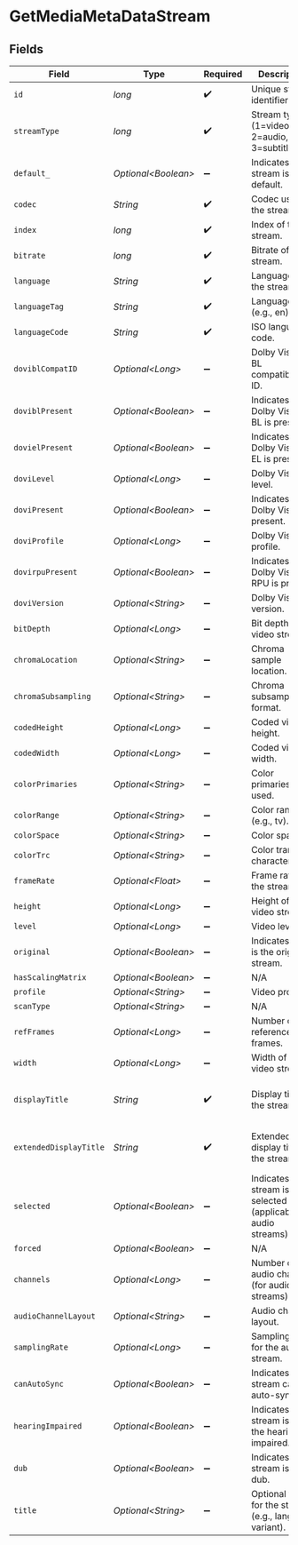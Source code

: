 # GetMediaMetaDataStream


## Fields

| Field                                                                | Type                                                                 | Required                                                             | Description                                                          | Example                                                              |
| -------------------------------------------------------------------- | -------------------------------------------------------------------- | -------------------------------------------------------------------- | -------------------------------------------------------------------- | -------------------------------------------------------------------- |
| `id`                                                                 | *long*                                                               | :heavy_check_mark:                                                   | Unique stream identifier.                                            | 1002625                                                              |
| `streamType`                                                         | *long*                                                               | :heavy_check_mark:                                                   | Stream type (1=video, 2=audio, 3=subtitle).                          | 1                                                                    |
| `default_`                                                           | *Optional\<Boolean>*                                                 | :heavy_minus_sign:                                                   | Indicates if this stream is default.                                 | true                                                                 |
| `codec`                                                              | *String*                                                             | :heavy_check_mark:                                                   | Codec used by the stream.                                            | hevc                                                                 |
| `index`                                                              | *long*                                                               | :heavy_check_mark:                                                   | Index of the stream.                                                 | 0                                                                    |
| `bitrate`                                                            | *long*                                                               | :heavy_check_mark:                                                   | Bitrate of the stream.                                               | 24743                                                                |
| `language`                                                           | *String*                                                             | :heavy_check_mark:                                                   | Language of the stream.                                              | English                                                              |
| `languageTag`                                                        | *String*                                                             | :heavy_check_mark:                                                   | Language tag (e.g., en).                                             | en                                                                   |
| `languageCode`                                                       | *String*                                                             | :heavy_check_mark:                                                   | ISO language code.                                                   | eng                                                                  |
| `doviblCompatID`                                                     | *Optional\<Long>*                                                    | :heavy_minus_sign:                                                   | Dolby Vision BL compatibility ID.                                    | 1                                                                    |
| `doviblPresent`                                                      | *Optional\<Boolean>*                                                 | :heavy_minus_sign:                                                   | Indicates if Dolby Vision BL is present.                             | true                                                                 |
| `dovielPresent`                                                      | *Optional\<Boolean>*                                                 | :heavy_minus_sign:                                                   | Indicates if Dolby Vision EL is present.                             | false                                                                |
| `doviLevel`                                                          | *Optional\<Long>*                                                    | :heavy_minus_sign:                                                   | Dolby Vision level.                                                  | 6                                                                    |
| `doviPresent`                                                        | *Optional\<Boolean>*                                                 | :heavy_minus_sign:                                                   | Indicates if Dolby Vision is present.                                | true                                                                 |
| `doviProfile`                                                        | *Optional\<Long>*                                                    | :heavy_minus_sign:                                                   | Dolby Vision profile.                                                | 8                                                                    |
| `dovirpuPresent`                                                     | *Optional\<Boolean>*                                                 | :heavy_minus_sign:                                                   | Indicates if Dolby Vision RPU is present.                            | true                                                                 |
| `doviVersion`                                                        | *Optional\<String>*                                                  | :heavy_minus_sign:                                                   | Dolby Vision version.                                                | 1.0                                                                  |
| `bitDepth`                                                           | *Optional\<Long>*                                                    | :heavy_minus_sign:                                                   | Bit depth of the video stream.                                       | 10                                                                   |
| `chromaLocation`                                                     | *Optional\<String>*                                                  | :heavy_minus_sign:                                                   | Chroma sample location.                                              | topleft                                                              |
| `chromaSubsampling`                                                  | *Optional\<String>*                                                  | :heavy_minus_sign:                                                   | Chroma subsampling format.                                           | 4:2:0                                                                |
| `codedHeight`                                                        | *Optional\<Long>*                                                    | :heavy_minus_sign:                                                   | Coded video height.                                                  | 1608                                                                 |
| `codedWidth`                                                         | *Optional\<Long>*                                                    | :heavy_minus_sign:                                                   | Coded video width.                                                   | 3840                                                                 |
| `colorPrimaries`                                                     | *Optional\<String>*                                                  | :heavy_minus_sign:                                                   | Color primaries used.                                                | bt2020                                                               |
| `colorRange`                                                         | *Optional\<String>*                                                  | :heavy_minus_sign:                                                   | Color range (e.g., tv).                                              | tv                                                                   |
| `colorSpace`                                                         | *Optional\<String>*                                                  | :heavy_minus_sign:                                                   | Color space.                                                         | bt2020nc                                                             |
| `colorTrc`                                                           | *Optional\<String>*                                                  | :heavy_minus_sign:                                                   | Color transfer characteristics.                                      | smpte2084                                                            |
| `frameRate`                                                          | *Optional\<Float>*                                                   | :heavy_minus_sign:                                                   | Frame rate of the stream.                                            | 23.976                                                               |
| `height`                                                             | *Optional\<Long>*                                                    | :heavy_minus_sign:                                                   | Height of the video stream.                                          | 1602                                                                 |
| `level`                                                              | *Optional\<Long>*                                                    | :heavy_minus_sign:                                                   | Video level.                                                         | 150                                                                  |
| `original`                                                           | *Optional\<Boolean>*                                                 | :heavy_minus_sign:                                                   | Indicates if this is the original stream.                            | true                                                                 |
| `hasScalingMatrix`                                                   | *Optional\<Boolean>*                                                 | :heavy_minus_sign:                                                   | N/A                                                                  | false                                                                |
| `profile`                                                            | *Optional\<String>*                                                  | :heavy_minus_sign:                                                   | Video profile.                                                       | main 10                                                              |
| `scanType`                                                           | *Optional\<String>*                                                  | :heavy_minus_sign:                                                   | N/A                                                                  | progressive                                                          |
| `refFrames`                                                          | *Optional\<Long>*                                                    | :heavy_minus_sign:                                                   | Number of reference frames.                                          | 1                                                                    |
| `width`                                                              | *Optional\<Long>*                                                    | :heavy_minus_sign:                                                   | Width of the video stream.                                           | 3840                                                                 |
| `displayTitle`                                                       | *String*                                                             | :heavy_check_mark:                                                   | Display title for the stream.                                        | 4K DoVi/HDR10 (HEVC Main 10)                                         |
| `extendedDisplayTitle`                                               | *String*                                                             | :heavy_check_mark:                                                   | Extended display title for the stream.                               | 4K DoVi/HDR10 (HEVC Main 10)                                         |
| `selected`                                                           | *Optional\<Boolean>*                                                 | :heavy_minus_sign:                                                   | Indicates if this stream is selected (applicable for audio streams). | true                                                                 |
| `forced`                                                             | *Optional\<Boolean>*                                                 | :heavy_minus_sign:                                                   | N/A                                                                  | true                                                                 |
| `channels`                                                           | *Optional\<Long>*                                                    | :heavy_minus_sign:                                                   | Number of audio channels (for audio streams).                        | 6                                                                    |
| `audioChannelLayout`                                                 | *Optional\<String>*                                                  | :heavy_minus_sign:                                                   | Audio channel layout.                                                | 5.1(side)                                                            |
| `samplingRate`                                                       | *Optional\<Long>*                                                    | :heavy_minus_sign:                                                   | Sampling rate for the audio stream.                                  | 48000                                                                |
| `canAutoSync`                                                        | *Optional\<Boolean>*                                                 | :heavy_minus_sign:                                                   | Indicates if the stream can auto-sync.                               | false                                                                |
| `hearingImpaired`                                                    | *Optional\<Boolean>*                                                 | :heavy_minus_sign:                                                   | Indicates if the stream is for the hearing impaired.                 | true                                                                 |
| `dub`                                                                | *Optional\<Boolean>*                                                 | :heavy_minus_sign:                                                   | Indicates if the stream is a dub.                                    | true                                                                 |
| `title`                                                              | *Optional\<String>*                                                  | :heavy_minus_sign:                                                   | Optional title for the stream (e.g., language variant).              | SDH                                                                  |